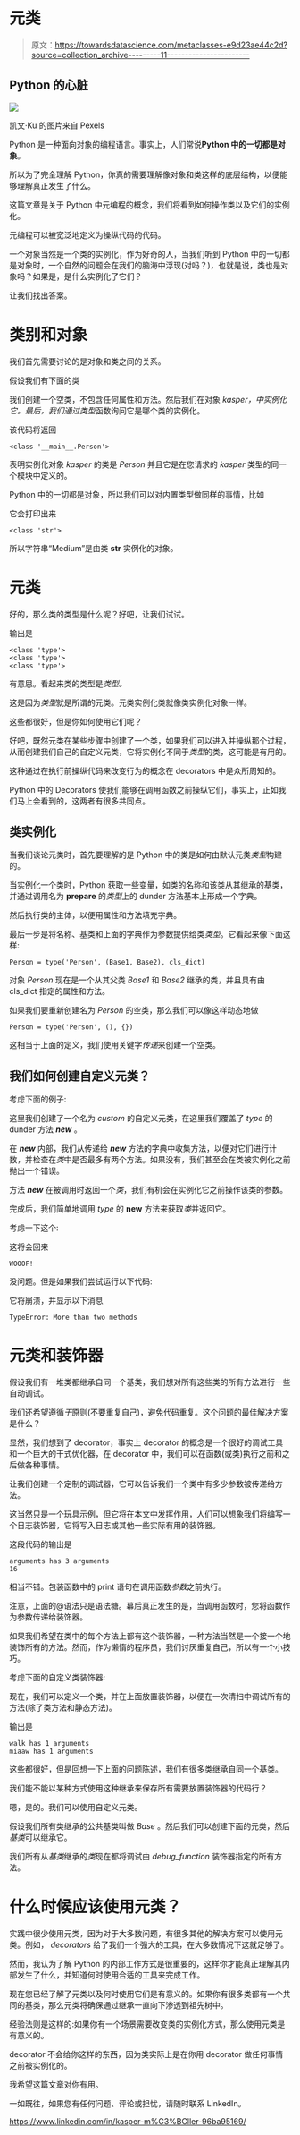# 元类

> 原文：<https://towardsdatascience.com/metaclasses-e9d23ae44c2d?source=collection_archive---------11----------------------->

## Python 的心脏

![](img/1e61ae1c710a26b0ad16fb818431a034.png)

凯文·Ku 的图片来自 Pexels

Python 是一种面向对象的编程语言。事实上，人们常说**Python 中的一切都是对象**。

所以为了完全理解 Python，你真的需要理解像对象和类这样的底层结构，以便能够理解真正发生了什么。

这篇文章是关于 Python 中元编程的概念，我们将看到如何操作类以及它们的实例化。

元编程可以被宽泛地定义为操纵代码的代码。

一个对象当然是一个类的实例化，作为好奇的人，当我们听到 Python 中的一切都是对象时，一个自然的问题会在我们的脑海中浮现(对吗？)，也就是说，类也是对象吗？如果是，是什么实例化了它们？

让我们找出答案。

# 类别和对象

我们首先需要讨论的是对象和类之间的关系。

假设我们有下面的类

我们创建一个空类，不包含任何属性和方法。然后我们在对象 *kasper，*中实例化它。最后，我们通过*类型*函数询问它是哪个类的实例化。

该代码将返回

```
<class '__main__.Person'>
```

表明实例化对象 *kasper* 的类是 *Person* 并且它是在您请求的 *kasper* 类型的同一个模块中定义的。

Python 中的一切都是对象，所以我们可以对内置类型做同样的事情，比如

它会打印出来

```
<class 'str'>
```

所以字符串“Medium”是由类 **str** 实例化的对象。

# 元类

好的，那么类的类型是什么呢？好吧，让我们试试。

输出是

```
<class 'type'>
<class 'type'>
<class 'type'>
```

有意思。看起来类的类型是*类型。*

这是因为*类型*就是所谓的元类。元类实例化类就像类实例化对象一样。

这些都很好，但是你如何使用它们呢？

好吧，既然元类在某些步骤中创建了一个类，如果我们可以进入并操纵那个过程，从而创建我们自己的自定义元类，它将实例化不同于*类型*的类，这可能是有用的。

这种通过在执行前操纵代码来改变行为的概念在 decorators 中是众所周知的。

Python 中的 Decorators 使我们能够在调用函数之前操纵它们，事实上，正如我们马上会看到的，这两者有很多共同点。

## 类实例化

当我们谈论元类时，首先要理解的是 Python 中的类是如何由默认元类*类型*构建的。

当实例化一个类时，Python 获取一些变量，如类的名称和该类从其继承的基类，并通过调用名为 __prepare__ 的*类型*上的 dunder 方法基本上形成一个字典。

然后执行类的主体，以便用属性和方法填充字典。

最后一步是将名称、基类和上面的字典作为参数提供给类*类型*。它看起来像下面这样:

```
Person = type('Person', (Base1, Base2), cls_dict)
```

对象 *Person* 现在是一个从其父类 *Base1* 和 *Base2* 继承的类，并且具有由 cls_dict 指定的属性和方法。

如果我们要重新创建名为 *Person* 的空类，那么我们可以像这样动态地做

```
Person = type('Person', (), {})
```

这相当于上面的定义，我们使用关键字*传递*来创建一个空类。

## 我们如何创建自定义元类？

考虑下面的例子:

这里我们创建了一个名为 *custom* 的自定义元类，在这里我们覆盖了 *type* 的 dunder 方法 *__new__* 。

在 *__new__* 内部，我们从传递给 *__new__* 方法的字典中收集方法，以便对它们进行计数，并检查在*类*中是否最多有两个方法。如果没有，我们甚至会在类被实例化之前抛出一个错误。

方法 *__new__* 在被调用时返回一个*类*，我们有机会在实例化它之前操作该类的参数。

完成后，我们简单地调用 *type* 的 __new__ 方法来获取*类*并返回它。

考虑一下这个:

这将会回来

```
WOOOF!
```

没问题。但是如果我们尝试运行以下代码:

它将崩溃，并显示以下消息

```
TypeError: More than two methods
```

# 元类和装饰器

假设我们有一堆类都继承自同一个基类，我们想对所有这些类的所有方法进行一些自动调试。

我们还希望遵循*干*原则(不要重复自己)，避免代码重复。这个问题的最佳解决方案是什么？

显然，我们想到了 decorator，事实上 decorator 的概念是一个很好的调试工具和一个巨大的干式优化器，在 decorator 中，我们可以在函数(或类)执行之前和之后做各种事情。

让我们创建一个定制的调试器，它可以告诉我们一个类中有多少参数被传递给方法。

这当然只是一个玩具示例，但它将在本文中发挥作用，人们可以想象我们将编写一个日志装饰器，它将写入日志或其他一些实际有用的装饰器。

这段代码的输出是

```
arguments has 3 arguments
16
```

相当不错。包装函数中的 print 语句在调用函数*参数*之前执行。

注意，上面的@语法只是语法糖。幕后真正发生的是，当调用函数时，您将函数作为参数传递给装饰器。

如果我们希望在类中的每个方法上都有这个装饰器，一种方法当然是一个接一个地装饰所有的方法。然而，作为懒惰的程序员，我们讨厌重复自己，所以有一个小技巧。

考虑下面的自定义类装饰器:

现在，我们可以定义一个类，并在上面放置装饰器，以便在一次清扫中调试所有的方法(除了类方法和静态方法)。

输出是

```
walk has 1 arguments
miaaw has 1 arguments
```

这些都很好，但是回想一下上面的问题陈述，我们有很多类继承自同一个基类。

我们能不能以某种方式使用这种继承来保存所有需要放置装饰器的代码行？

嗯，是的。我们可以使用自定义元类。

假设我们所有类继承的公共基类叫做 *Base* 。然后我们可以创建下面的元类，然后*基类*可以继承它。

我们所有从*基类*继承的*类*现在都将调试由 *debug_function* 装饰器指定的所有方法。

# 什么时候应该使用元类？

实践中很少使用元类，因为对于大多数问题，有很多其他的解决方案可以使用元类。例如， *decorators* 给了我们一个强大的工具，在大多数情况下这就足够了。

然而，我认为了解 Python 的内部工作方式是很重要的，这样你才能真正理解其内部发生了什么，并知道何时使用合适的工具来完成工作。

现在您已经了解了元类以及何时使用它们是有意义的。如果你有很多类都有一个共同的基类，那么元类将确保通过继承一直向下渗透到祖先树中。

经验法则是这样的:如果你有一个场景需要改变类的实例化方式，那么使用元类是有意义的。

decorator 不会给你这样的东西，因为类实际上是在你用 decorator 做任何事情之前被实例化的。

我希望这篇文章对你有用。

一如既往，如果您有任何问题、评论或担忧，请随时联系 LinkedIn。

<https://www.linkedin.com/in/kasper-m%C3%BCller-96ba95169/> 